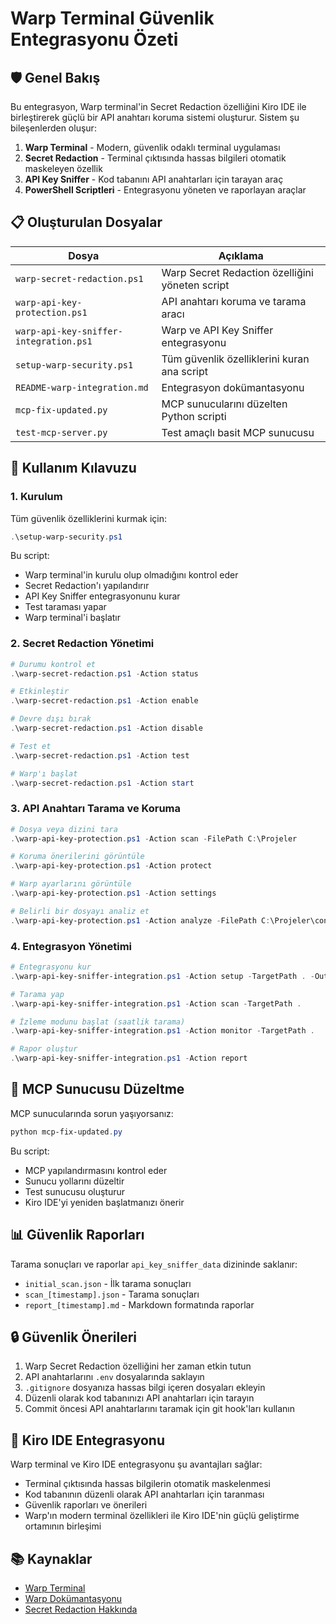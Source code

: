 # Warp Terminal Güvenlik Entegrasyonu Özeti

## 🛡️ Genel Bakış

Bu entegrasyon, Warp terminal'in Secret Redaction özelliğini Kiro IDE ile birleştirerek güçlü bir API anahtarı koruma sistemi oluşturur. Sistem şu bileşenlerden oluşur:

1. **Warp Terminal** - Modern, güvenlik odaklı terminal uygulaması
2. **Secret Redaction** - Terminal çıktısında hassas bilgileri otomatik maskeleyen özellik
3. **API Key Sniffer** - Kod tabanını API anahtarları için tarayan araç
4. **PowerShell Scriptleri** - Entegrasyonu yöneten ve raporlayan araçlar

## 📋 Oluşturulan Dosyalar

| Dosya                                  | Açıklama                                        |
| -------------------------------------- | ----------------------------------------------- |
| `warp-secret-redaction.ps1`            | Warp Secret Redaction özelliğini yöneten script |
| `warp-api-key-protection.ps1`          | API anahtarı koruma ve tarama aracı             |
| `warp-api-key-sniffer-integration.ps1` | Warp ve API Key Sniffer entegrasyonu            |
| `setup-warp-security.ps1`              | Tüm güvenlik özelliklerini kuran ana script     |
| `README-warp-integration.md`           | Entegrasyon dokümantasyonu                      |
| `mcp-fix-updated.py`                   | MCP sunucularını düzelten Python scripti        |
| `test-mcp-server.py`                   | Test amaçlı basit MCP sunucusu                  |

## 🚀 Kullanım Kılavuzu

### 1. Kurulum

Tüm güvenlik özelliklerini kurmak için:

```powershell
.\setup-warp-security.ps1
```

Bu script:
- Warp terminal'in kurulu olup olmadığını kontrol eder
- Secret Redaction'ı yapılandırır
- API Key Sniffer entegrasyonunu kurar
- Test taraması yapar
- Warp terminal'i başlatır

### 2. Secret Redaction Yönetimi

```powershell
# Durumu kontrol et
.\warp-secret-redaction.ps1 -Action status

# Etkinleştir
.\warp-secret-redaction.ps1 -Action enable

# Devre dışı bırak
.\warp-secret-redaction.ps1 -Action disable

# Test et
.\warp-secret-redaction.ps1 -Action test

# Warp'ı başlat
.\warp-secret-redaction.ps1 -Action start
```

### 3. API Anahtarı Tarama ve Koruma

```powershell
# Dosya veya dizini tara
.\warp-api-key-protection.ps1 -Action scan -FilePath C:\Projeler

# Koruma önerilerini görüntüle
.\warp-api-key-protection.ps1 -Action protect

# Warp ayarlarını görüntüle
.\warp-api-key-protection.ps1 -Action settings

# Belirli bir dosyayı analiz et
.\warp-api-key-protection.ps1 -Action analyze -FilePath C:\Projeler\config.json
```

### 4. Entegrasyon Yönetimi

```powershell
# Entegrasyonu kur
.\warp-api-key-sniffer-integration.ps1 -Action setup -TargetPath . -OutputDir api_key_sniffer_data

# Tarama yap
.\warp-api-key-sniffer-integration.ps1 -Action scan -TargetPath .

# İzleme modunu başlat (saatlik tarama)
.\warp-api-key-sniffer-integration.ps1 -Action monitor -TargetPath .

# Rapor oluştur
.\warp-api-key-sniffer-integration.ps1 -Action report
```

## 🔧 MCP Sunucusu Düzeltme

MCP sunucularında sorun yaşıyorsanız:

```powershell
python mcp-fix-updated.py
```

Bu script:
- MCP yapılandırmasını kontrol eder
- Sunucu yollarını düzeltir
- Test sunucusu oluşturur
- Kiro IDE'yi yeniden başlatmanızı önerir

## 📊 Güvenlik Raporları

Tarama sonuçları ve raporlar `api_key_sniffer_data` dizininde saklanır:

- `initial_scan.json` - İlk tarama sonuçları
- `scan_[timestamp].json` - Tarama sonuçları
- `report_[timestamp].md` - Markdown formatında raporlar

## 🔒 Güvenlik Önerileri

1. Warp Secret Redaction özelliğini her zaman etkin tutun
2. API anahtarlarını `.env` dosyalarında saklayın
3. `.gitignore` dosyanıza hassas bilgi içeren dosyaları ekleyin
4. Düzenli olarak kod tabanınızı API anahtarları için tarayın
5. Commit öncesi API anahtarlarını taramak için git hook'ları kullanın

## 🔄 Kiro IDE Entegrasyonu

Warp terminal ve Kiro IDE entegrasyonu şu avantajları sağlar:

- Terminal çıktısında hassas bilgilerin otomatik maskelenmesi
- Kod tabanının düzenli olarak API anahtarları için taranması
- Güvenlik raporları ve önerileri
- Warp'ın modern terminal özellikleri ile Kiro IDE'nin güçlü geliştirme ortamının birleşimi

## 📚 Kaynaklar

- [Warp Terminal](https://www.warp.dev/)
- [Warp Dokümantasyonu](https://docs.warp.dev/)
- [Secret Redaction Hakkında](https://docs.warp.dev/features/secret-redaction)